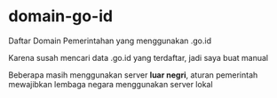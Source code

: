 # domain-go-id
Daftar Domain Pemerintahan yang menggunakan .go.id

Karena susah mencari data .go.id yang terdaftar, jadi saya buat manual

Beberapa masih menggunakan server **luar negri**, aturan pemerintah mewajibkan lembaga negara menggunakan server lokal
